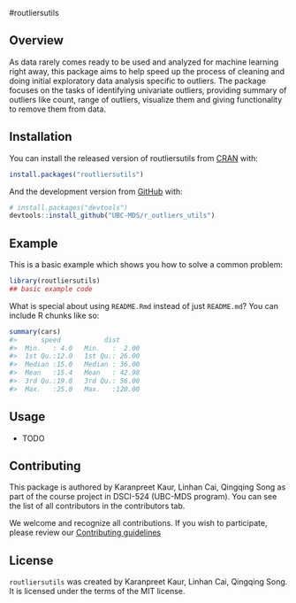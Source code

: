 
<!-- README.md is generated from README.Rmd. Please edit that file -->

#routliersutils
## Overview

<!-- badges: start -->
<!-- badges: end -->

As data rarely comes ready to be used and analyzed for machine learning right away, this package aims to help speed up the process of cleaning and doing initial exploratory data analysis specific to outliers. The package focuses on the tasks of identifying univariate outliers, providing summary of outliers like count, range of outliers, visualize them and giving functionality to remove them from data.

## Installation

You can install the released version of routliersutils from
[CRAN](https://CRAN.R-project.org) with:

``` r
install.packages("routliersutils")
```

And the development version from [GitHub](https://github.com/) with:

``` r
# install.packages("devtools")
devtools::install_github("UBC-MDS/r_outliers_utils")
```

## Example

This is a basic example which shows you how to solve a common problem:

``` r
library(routliersutils)
## basic example code
```

What is special about using `README.Rmd` instead of just `README.md`?
You can include R chunks like so:

``` r
summary(cars)
#>      speed           dist       
#>  Min.   : 4.0   Min.   :  2.00  
#>  1st Qu.:12.0   1st Qu.: 26.00  
#>  Median :15.0   Median : 36.00  
#>  Mean   :15.4   Mean   : 42.98  
#>  3rd Qu.:19.0   3rd Qu.: 56.00  
#>  Max.   :25.0   Max.   :120.00
```

## Usage

- TODO

## Contributing

This package is authored by Karanpreet Kaur, Linhan Cai, Qingqing Song as part of the course project in DSCI-524 (UBC-MDS program). You can see the list of all contributors in the contributors tab.

We welcome and recognize all contributions. If you wish to participate, please review our [Contributing guidelines](CONTRIBUTING.md)

## License

`routliersutils` was created by Karanpreet Kaur, Linhan Cai, Qingqing Song. It is licensed under the terms of the MIT license.

